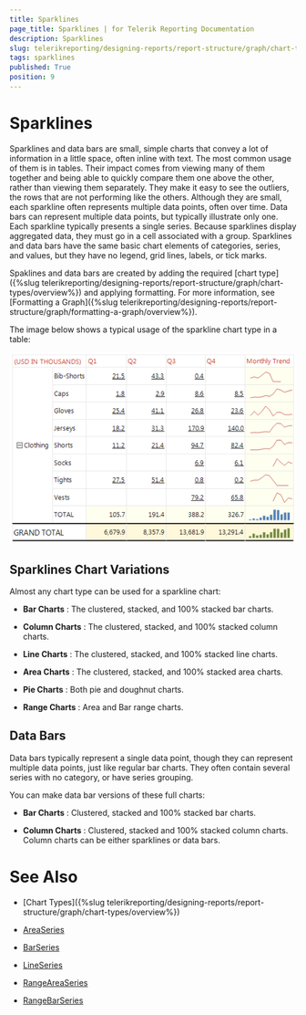 ```yaml
---
title: Sparklines
page_title: Sparklines | for Telerik Reporting Documentation
description: Sparklines
slug: telerikreporting/designing-reports/report-structure/graph/chart-types/sparklines
tags: sparklines
published: True
position: 9
---
```


# Sparklines



Sparklines and data bars are small, simple charts that convey a lot of information in a little space,        often inline with text. The most common usage of them is in tables. Their impact comes from viewing many of them together and        being able to quickly compare them one above the other, rather than viewing them separately. They make it easy to        see the outliers, the rows that are not performing like the others. Although they are small, each sparkline often        represents multiple data points, often over time. Data bars can represent multiple data points, but typically illustrate        only one. Each sparkline typically presents a single series. Because sparklines display aggregated data, they must go in a        cell associated with a group. Sparklines and data bars have the same basic chart elements of categories, series, and values,       but they have no legend, grid lines, labels, or tick marks.

Spaklines and data bars are created by adding the required [chart type]({%slug telerikreporting/designing-reports/report-structure/graph/chart-types/overview%}) and applying formatting.         For more information, see [Formatting a Graph]({%slug telerikreporting/designing-reports/report-structure/graph/formatting-a-graph/overview%}).       

The image below shows a typical usage of the sparkline chart type in a table:  

  ![Sparkline Chart\Sparkline Chart](images/Graph/SparklineChart.png)

## Sparklines Chart Variations

Almost any chart type can be used for a sparkline chart:

* __Bar Charts__ : The clustered, stacked, and 100% stacked bar charts.

* __Column Charts__ : The clustered, stacked, and 100% stacked column charts.

* __Line Charts__ :  The clustered, stacked, and 100% stacked line charts.

* __Area Charts__ : The clustered, stacked, and 100% stacked area charts.

* __Pie Charts__ : Both pie and doughnut charts.

* __Range Charts__ : Area and Bar range charts.

## Data Bars

Data bars typically represent a single data point, though they can represent multiple data points,            just like regular bar charts. They often contain several series with no category, or have series grouping.

You can make data bar versions of these full charts:

* __Bar Charts__ : Clustered, stacked and 100% stacked bar charts.

* __Column Charts__ : Clustered, stacked and 100% stacked column charts. Column charts can be either sparklines or data bars.


# See Also

 

* [Chart Types]({%slug telerikreporting/designing-reports/report-structure/graph/chart-types/overview%}) 

* [AreaSeries](/reporting/api/Telerik.Reporting.AreaSeries)  

* [BarSeries](/reporting/api/Telerik.Reporting.BarSeries)  

* [LineSeries](/reporting/api/Telerik.Reporting.LineSeries)  

* [RangeAreaSeries](/reporting/api/Telerik.Reporting.RangeAreaSeries)  

* [RangeBarSeries](/reporting/api/Telerik.Reporting.RangeBarSeries)

